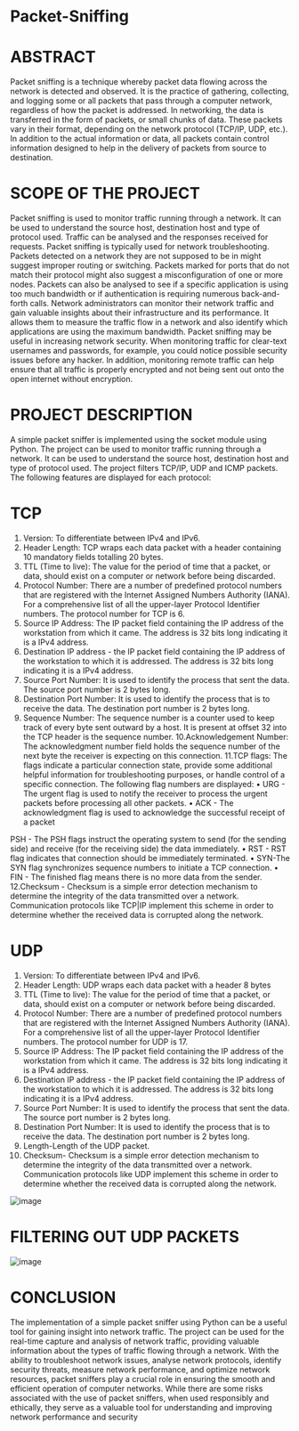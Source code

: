 # Packet-Sniffing

# ABSTRACT
Packet sniffing is a technique whereby packet data flowing across the network is 
detected and observed. It is the practice of gathering, collecting, and logging some 
or all packets that pass through a computer network, regardless of how the packet is 
addressed.
In networking, the data is transferred in the form of packets, or small chunks of 
data. These packets vary in their format, depending on the network protocol 
(TCP/IP, UDP, etc.). In addition to the actual information or data, all packets 
contain control information designed to help in the delivery of packets from source 
to destination.

# SCOPE OF THE PROJECT
Packet sniffing is used to monitor traffic running through a network. It can be used 
to understand the source host, destination host and type of protocol used.
Traffic can be analysed and the responses received for requests.
Packet sniffing is typically used for network troubleshooting. Packets detected on a 
network they are not supposed to be in might suggest improper routing or 
switching. Packets marked for ports that do not match their protocol might also 
suggest a misconfiguration of one or more nodes.
Packets can also be analysed to see if a specific application is using too much 
bandwidth or if authentication is requiring numerous back-and-forth calls.
Network administrators can monitor their network traffic and gain valuable insights 
about their infrastructure and its performance. It allows them to measure the traffic 
flow in a network and also identify which applications are using the maximum 
bandwidth.
Packet sniffing may be useful in increasing network security. When monitoring 
traffic for clear-text usernames and passwords, for example, you could notice 
possible security issues before any hacker. In addition, monitoring remote traffic 
can help ensure that all traffic is properly encrypted and not being sent out onto the 
open internet without encryption.

# PROJECT DESCRIPTION
A simple packet sniffer is implemented using the socket module using Python. The 
project can be used to monitor traffic running through a network. It can be used to 
understand the source host, destination host and type of protocol used.
The project filters TCP/IP, UDP and ICMP packets. The following features are displayed
for each protocol:
# TCP
1. Version: To differentiate between IPv4 and IPv6.
2. Header Length: TCP wraps each data packet with a header containing 10 
mandatory fields totalling 20 bytes.
3. TTL (Time to live): The value for the period of time that a packet, or data, should 
exist on a computer or network before being discarded.
4. Protocol Number: There are a number of predefined protocol numbers that are 
registered with the Internet Assigned Numbers Authority (IANA). For a 
comprehensive list of all the upper-layer Protocol Identifier numbers.
The protocol number for TCP is 6.
5. Source IP Address: The IP packet field containing the IP address of the 
workstation from which it came. The address is 32 bits long indicating it is a IPv4 
address.
6. Destination IP address - the IP packet field containing the IP address of the 
workstation to which it is addressed. The address is 32 bits long indicating it is a 
IPv4 address.
7. Source Port Number: It is used to identify the process that sent the data. The
source port number is 2 bytes long.
8. Destination Port Number: It is used to identify the process that is to receive the 
data. The destination port number is 2 bytes long.
9. Sequence Number: The sequence number is a counter used to keep track of every 
byte sent outward by a host. It is present at offset 32 into the TCP header is the 
sequence number.
10.Acknowledgement Number: The acknowledgment number field holds the 
sequence number of the next byte the receiver is expecting on this connection.
11.TCP flags: The flags indicate a particular connection state, provide some 
additional helpful information for troubleshooting purposes, or handle control of a 
specific connection.
The following flag numbers are displayed:
• URG - The urgent flag is used to notify the receiver to process the urgent 
packets before processing all other packets.
• ACK - The acknowledgment flag is used to acknowledge the successful 
receipt of a packet

PSH - The PSH flags instruct the operating system to send (for the sending 
side) and receive (for the receiving side) the data immediately.
• RST - RST flag indicates that connection should be immediately 
terminated.
• SYN-The SYN flag synchronizes sequence numbers to initiate a TCP 
connection.
• FIN - The finished flag means there is no more data from the sender.
12.Checksum - Checksum is a simple error detection mechanism to determine the 
integrity of the data transmitted over a network. Communication protocols like 
TCP|IP implement this scheme in order to determine whether the received data is 
corrupted along the network.

# UDP
1. Version: To differentiate between IPv4 and IPv6.
2. Header Length: UDP wraps each data packet with a header 8 bytes
3. TTL (Time to live): The value for the period of time that a packet, or data, should exist 
on a computer or network before being discarded.
4. Protocol Number: There are a number of predefined protocol numbers that are 
registered with the Internet Assigned Numbers Authority (IANA). For a comprehensive 
list of all the upper-layer Protocol Identifier numbers.
The protocol number for UDP is 17.
5. Source IP Address: The IP packet field containing the IP address of the workstation 
from which it came. The address is 32 bits long indicating it is a IPv4 address.
6. Destination IP address - the IP packet field containing the IP address of the 
workstation to which it is addressed. The address is 32 bits long indicating it is a IPv4 
address.
7. Source Port Number: It is used to identify the process that sent the data. The source
port number is 2 bytes long.
8. Destination Port Number: It is used to identify the process that is to receive the data.
The destination port number is 2 bytes long.
9. Length-Length of the UDP packet.
10. Checksum- Checksum is a simple error detection mechanism to determine the 
integrity of the data transmitted over a network. Communication protocols like UDP
implement this scheme in order to determine whether the received data is corrupted along 
the network.


![image](https://github.com/Meenalbagare/Packet-Sniffing/assets/99323366/d3d15214-e03b-4655-87b4-d7c1aa8ca041)

# FILTERING OUT UDP PACKETS

![image](https://github.com/Meenalbagare/Packet-Sniffing/assets/99323366/2a463dbb-5689-4ba4-9383-f172fd09f8c3)


# CONCLUSION
The implementation of a simple packet sniffer using Python can be a useful tool 
for gaining insight into network traffic. The project can be used for the real-time 
capture and analysis of network traffic, providing valuable information about the 
types of traffic flowing through a network. 
With the ability to troubleshoot network issues, analyse network protocols, 
identify security threats, measure network performance, and optimize network 
resources, packet sniffers play a crucial role in ensuring the smooth and efficient 
operation of computer networks.
While there are some risks associated with the use of packet sniffers, when used 
responsibly and ethically, they serve as a valuable tool for understanding and 
improving network performance and security


